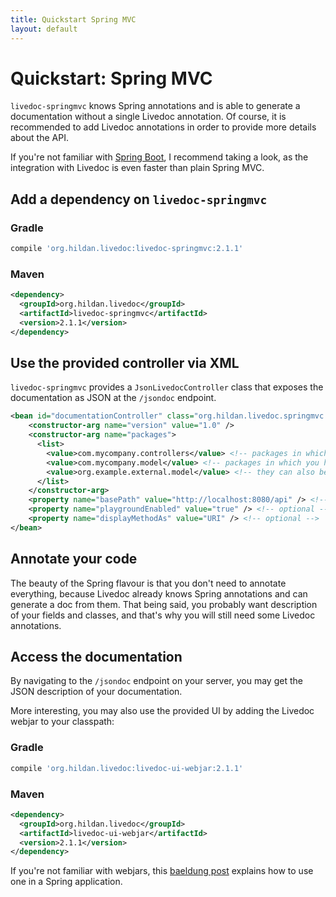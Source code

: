 ```yaml
---
title: Quickstart Spring MVC
layout: default
---
```


# Quickstart: Spring MVC

`livedoc-springmvc` knows Spring annotations and is able to generate a documentation without a single Livedoc 
annotation. Of course, it is recommended to add Livedoc annotations in order to provide more details about the API.

If you're not familiar with [Spring Boot](https://projects.spring.io/spring-boot), I recommend taking a look, as the 
integration with Livedoc is even faster than plain Spring MVC. 

## Add a dependency on `livedoc-springmvc`

### Gradle

```groovy
compile 'org.hildan.livedoc:livedoc-springmvc:2.1.1'
```

### Maven

```xml
<dependency>
  <groupId>org.hildan.livedoc</groupId>
  <artifactId>livedoc-springmvc</artifactId>
  <version>2.1.1</version>
</dependency>
```

## Use the provided controller via XML

`livedoc-springmvc` provides a `JsonLivedocController` class that exposes the documentation as JSON at the `/jsondoc`
 endpoint.

```xml
<bean id="documentationController" class="org.hildan.livedoc.springmvc.controller.JsonLivedocController">
	<constructor-arg name="version" value="1.0" />
	<constructor-arg name="packages">
	  <list>
		<value>com.mycompany.controllers</value> <!-- packages in which you have your spring controllers -->
		<value>com.mycompany.model</value> <!-- packages in which you have your model classes -->
		<value>org.example.external.model</value> <!-- they can also belong to external jars -->
	  </list>
	</constructor-arg>
	<property name="basePath" value="http://localhost:8080/api" /> <!-- optional -->
	<property name="playgroundEnabled" value="true" /> <!-- optional -->
	<property name="displayMethodAs" value="URI" /> <!-- optional -->
</bean>
```

## Annotate your code

The beauty of the Spring flavour is that you don't need to annotate everything, because Livedoc already knows Spring 
annotations and can generate a doc from them.
That being said, you probably want description of your fields and classes, and that's why you will still need some 
Livedoc annotations.

## Access the documentation

By navigating to the `/jsondoc` endpoint on your server, you may get the JSON description of your documentation.

More interesting, you may also use the provided UI by adding the Livedoc webjar to your classpath:

### Gradle

```groovy 
compile 'org.hildan.livedoc:livedoc-ui-webjar:2.1.1'
```

### Maven

```xml
<dependency>
  <groupId>org.hildan.livedoc</groupId>
  <artifactId>livedoc-ui-webjar</artifactId>
  <version>2.1.1</version>
</dependency>
```

If you're not familiar with webjars, this [baeldung post](http://www.baeldung.com/maven-webjars) explains how to use 
one in a Spring application. 
